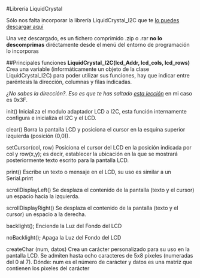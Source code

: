 #Librería LiquidCrystal

Sólo nos falta incorporar la librería LiquidCrystal_I2C que te [lo puedes descargar aquí](https://codeload.github.com/marcoschwartz/LiquidCrystal_I2C/zip/master)

Una vez descargado, es un fichero comprimido .zip o .rar **no lo descomprimas** diréctamente desde el menú del entorno de programación lo incorporas


##Principales funciones
**LiquidCrystal_I2C(lcd_Addr, lcd_cols, lcd_rows)**
Crea una variable (informáticamente un objeto de la clase LiquidCrystal_I2C) para poder utilizar sus funciones, hay que indicar entre paréntesis la dirección, columnas y filas indicadas.

_¿No sabes la dirección?. Eso es que te has saltado [esta lección](/3-entradas-y-salidas/31-lcd/313-escaneo.md)_ en mi caso es 0x3F.

init()
Inicializa el modulo adaptador LCD a I2C, esta función internamente configura e inicializa el I2C y el LCD.

clear()
Borra la pantalla LCD y posiciona el cursor en la esquina superior izquierda (posición (0,0)).

setCursor(col, row)
Posiciona el cursor del LCD en la posición indicada por col y row(x,y); es decir, establecer la ubicación en la que se mostrará posteriormente texto escrito para la pantalla LCD.

print()
Escribe un texto o mensaje en el LCD, su uso es similar a un Serial.print

scrollDisplayLeft()
Se desplaza el contenido de la pantalla (texto y el cursor) un espacio hacia la izquierda.

scrollDisplayRight()
Se desplaza el contenido de la pantalla (texto y el cursor) un espacio a la derecha.

backlight();
Enciende la Luz del Fondo del LCD

noBacklight();
Apaga la Luz del Fondo del LCD

createChar (num, datos)
Crea un carácter personalizado para su uso en la pantalla LCD. Se admiten hasta ocho caracteres de 5x8 píxeles (numeradas del 0 al 7). Dónde: num es el número de carácter y datos es una matriz que contienen los pixeles del carácter